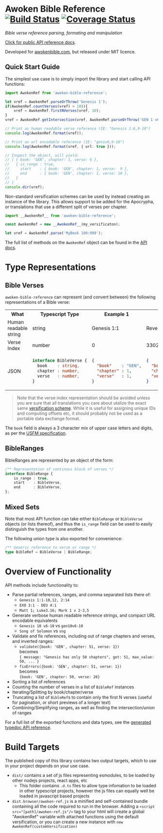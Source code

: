  # Awoken Bible Reference [![Build Status](https://travis-ci.org/awoken-bible/reference.svg?branch=master)](https://travis-ci.org/awoken-bible/reference) [![Coverage Status](https://coveralls.io/repos/github/awoken-bible/reference/badge.svg?branch=master)](https://coveralls.io/github/awoken-bible/reference?branch=master)

_Bible verse reference parsing, formating and manipulation_

[Click for public API reference docs](https://awoken-bible.github.io/reference/index.html).

Developed for [awokenbible.com](https://awokenbible.com), but released under MIT licence.

## Quick Start Guide

The simplest use case is to simply import the library and start calling API functions:

```typescript
import AwokenRef from 'awoken-bible-reference';

let vref = AwokenRef.parseOrThrow('Genesis 1');
if(AwokenRef.countVerses(vref) > 10)){
	vref = AwokenRef.firstNVerses(vref, 10);
}
vref = AwokenRef.getIntersection(vref, AwokenRef.parseOrThrow('GEN 1 v6,9-20'));

// Print as human readable verse reference (IE: "Genesis 1:6,9-10")
console.log(AwokenRef.format(vref));

// Print as url encodable reference (IE: "gen1v6,9-10")
console.log(AwokenRef.format(vref, { url: true }));

// Inspect the object, will yield:
// [ { book: 'GEN', chapter: 1, verse: 6 },
//   { is_range : true,
//     start    : { book: 'GEN', chapter: 1, verse:  9 },
//     end      : { book: 'GEN', chapter: 1, verse: 10 },
//   }
// ]
console.dir(vref);
```

Non-standard versification schemes can be used by instead creating an instance of the library. This allows support to be added for the Apocrypha, or translations that use a different split of verses per chapter.

```typescript
import __AwokenRef__ from 'awoken-bible-reference';

const AwokenRef = new __AwokenRef__(my_versificaton);

let vref = AwokenRef.parse('MyBook 100:999');
```

The full list of methods on the `AwokenRef` object can be found in the [API docs](https://awoken-bible.github.io/reference/index.html).

# Type Representations

## Bible Verses

`awoken-bible-reference` can represent (and convert between) the following representations of a Bible verse:

<table>
<tr>
<th>What</th>
<th>Typescript Type</th>
<th>Example 1</th>
<th>Example 2</th>
</tr>
<tr>
<td>Human readable string</td>
<td>string</td>
<td>Genesis 1:1</td>
<td>Revelation 22:21</td>
</tr>
<tr>
<td>Verse Index</td>
<td>number</td>
<td>0</td>
<td>33021</td>
</tr>

<tr>
<td>JSON</td>
<td>

```typescript
interface BibleVerse {
  book    : string,
  chapter : number,
  verse   : number,
}
```

</td>
<td>

```json
{
  "book"    : "GEN",
  "chapter" : 1,
  "verse"   : 1,
}
```

</td>
<td>

```json
{
  "book"    : "REV",
  "chapter" : 22,
  "verse"   : 21,
}
```

</td>
</tr>
</table>

> Note that the verse index representation should be avoided unless you are sure that all translations you care about utalize the exact same [versification scheme](https://en.wikipedia.org/wiki/Chapters_and_verses_of_the_Bible). While it is useful for assigning unique IDs and computing offsets etc, it should probably not be used as a portable data exchange format.

The `book` field is always a 3 character mix of upper case letters and digits, as per the [USFM specification](https://ubsicap.github.io/usfm/identification/books.html).

## BibleRanges

BibleRanges are represented by an object of the form:

```typescript
/** Representation of continous block of verses */
interface BibleRange {
	is_range : true,
	start    : BibleVerse,
	end      : BibleVerse,
};
```

## Mixed Sets

Note that most API function can take either `BibleRange` or `BibleVerse` objects (or lists thereof), and thus the `is_range` field can be used to easily distinguish the types from one another.

The following union type is also exported for convenience:

```typescript
/** Generic reference to verse or range */
type BibleRef = BibleVerse | BibleRange;
```

# Overview of Functionality

API methods include functionality to:

- Parse partial references, ranges, and comma separated lists there of:
  - `Genesis 1:1-10,12, 2:14`
  - `EXO 3:1 - DEU 4:1`
  - `Matt 1; Luke3.16; Mark 1 v 2-3,5`
- Generate verbose human readable reference strings, and compact URL encodable equivalents
  - `Genesis 10 v6-10` vs `gen10v6-10`
  - `Song of Solomon` vs `sng`
- Validate and fix references, including out of range chapters and verses, and inverted ranges:
  - `validate({book: 'GEN', chapter: 51, verse: 1})`<br/>
     becomes<br/>
    `{ message: "Genesis has only 50 chapters", got: 51, max_value: 50, ... }`
  - `fixErrors({book: 'GEN', chapter: 51, verse: 1})`<br/>
     becomes<br/>
    `{book: 'GEN', chapter: 50, verse: 26}`
- Sorting a list of references
- Counting the number of verses in a list of `BibleRef` instances
- Iterating/Splitting by book/chapter/verse
- Truncating a list of `BibleRef`s to contain only the first N verses (useful for pagination, or short previews of a longer text)
- Combining/Simplifying ranges, as well as finding the intersection/union of ranges

For a full list of the exported functions and data types, see the [generated typedoc API reference](https://awoken-bible.github.io/reference/index.html).

# Build Targets

The published copy of this library contains two output targets, which to use in your project depends on your use case.

- `dist/` contains a set of js files representing esmodules, to be loaded by other nodejs projects, react apps, etc
  - This folder contains `.d.ts` files to allow type infomation to be loaded in other typescript projects, however the js files can equally well be loaded in javascript based projects
- `dist.browser/awoken-ref.js` is a minified and self-contained bundle containing all the code required to run in the browser. Adding a `<script src="[path]/awoken-ref.js"/>` tag to your html will create a global "AwokenRef" variable with attached functions using the default versification, or you can create a new instance with `new AwokenRef(customVersification)`
